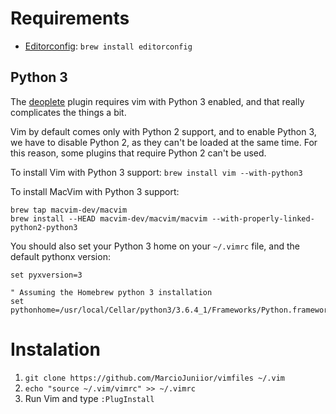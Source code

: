 # Requirements

- [Editorconfig](http://editorconfig.org/): `brew install editorconfig`

## Python 3
The [deoplete](https://github.com/Shougo/deoplete.nvim) plugin requires vim with Python 3 enabled, and that really complicates the things a bit.

Vim by default comes only with Python 2 support, and to enable Python 3, we have to disable Python 2, as they can't be loaded at the same time. For this reason, some plugins that require Python 2 can't be used.

To install Vim with Python 3 support: `brew install vim --with-python3`

To install MacVim with Python 3 support:
```
brew tap macvim-dev/macvim
brew install --HEAD macvim-dev/macvim/macvim --with-properly-linked-python2-python3
```

You should also set your Python 3 home on your `~/.vimrc` file, and the default pythonx version:

```
set pyxversion=3

" Assuming the Homebrew python 3 installation
set pythonhome=/usr/local/Cellar/python3/3.6.4_1/Frameworks/Python.framework/Versions/3.6
```

# Instalation

1. `git clone https://github.com/MarcioJuniior/vimfiles ~/.vim`
2. `echo "source ~/.vim/vimrc" >> ~/.vimrc`
3. Run Vim and type `:PlugInstall`
